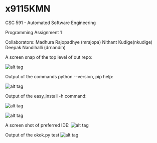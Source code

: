 # x9115KMN
CSC 591 - Automated Software Engineering

Programming Assignment 1

Collaborators:
Madhura Rajopadhye (mrajopa)
Nithant Kudige(nkudige)
Deepak Nandihalli (drnandih)

A screen snap of the top level of out repo:

![alt tag](https://cloud.githubusercontent.com/assets/14004112/9640955/24cf4e3a-5182-11e5-99f6-8a457346173c.PNG)

Output of the commands python --version, pip help:

![alt tag](https://cloud.githubusercontent.com/assets/14004112/9640986/54c5bb60-5182-11e5-9832-34caddd5f562.PNG)

Output of the easy_install -h command:

![alt tag](https://cloud.githubusercontent.com/assets/14004112/9640999/5db486d4-5182-11e5-9c9d-8dcce3557baf.PNG)

![alt tag](https://cloud.githubusercontent.com/assets/14004112/9641008/630df142-5182-11e5-8758-234f4a779a33.PNG)

A screen shot of preferred IDE:
![alt tag](https://cloud.githubusercontent.com/assets/14004112/9641018/6dce3d80-5182-11e5-85da-a63f57e98a8f.PNG)

Output of the okok.py test
![alt tag](https://cloud.githubusercontent.com/assets/14004112/9641019/7292ea50-5182-11e5-8a7a-b3b8bf35b47d.PNG)

